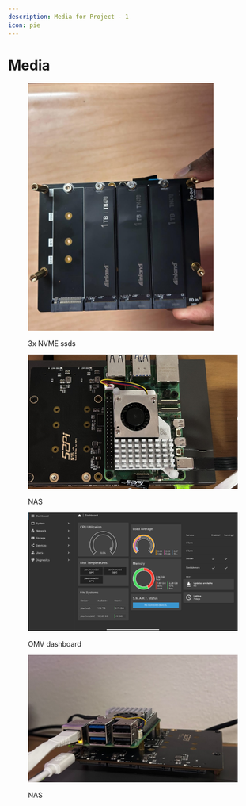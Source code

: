 ```yaml
---
description: Media for Project - 1
icon: pie
---
```


# Media

<figure><img src="../../../.gitbook/assets/1745419562288.jpg" alt="" width="375"><figcaption><p>     3x NVME ssds  </p></figcaption></figure>

<figure><img src="../../../.gitbook/assets/image (12).png" alt="" width="445"><figcaption><p>NAS </p></figcaption></figure>

<figure><img src="../../../.gitbook/assets/IMG_0141.jpeg" alt="" width="563"><figcaption><p>OMV dashboard</p></figcaption></figure>



<figure><img src="../../../.gitbook/assets/image (2).png" alt=""><figcaption><p>NAS</p></figcaption></figure>
